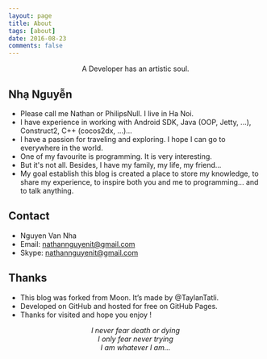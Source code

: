 ```yaml
---
layout: page
title: About
tags: [about]
date: 2016-08-23
comments: false
---
```


<center>A Developer has an artistic soul.</center>

## Nhạ Nguyễn
* Please call me Nathan or PhilipsNull. I live in Ha Noi.
* I have experience in working with Android SDK, Java (OOP, Jetty, ...), Construct2, C++ (cocos2dx, ...)...
* I have a passion for traveling and exploring. I hope I can go to everywhere in the world.
* One of my favourite is programming. It is very interesting.
* But it's not all. Besides, I have my family, my life, my friend...
* My goal establish this blog is created a place to store my knowledge, to share my experience,  to inspire both you and me to programming... and to talk anything.

## Contact
* Nguyen Van Nha
* Email: nathannguyenit@gmail.com
* Skype: nathannguyenit@gmail.com

## Thanks
* This blog was forked from Moon. It’s made by @TaylanTatli.
* Developed on GitHub and hosted for free on GitHub Pages.
* Thanks for visited and hope you enjoy !


<center><i>I never fear death or dying</i></center>
<center><i>I only fear never trying</i></center>
<center><i>I am whatever I am...</i></center>